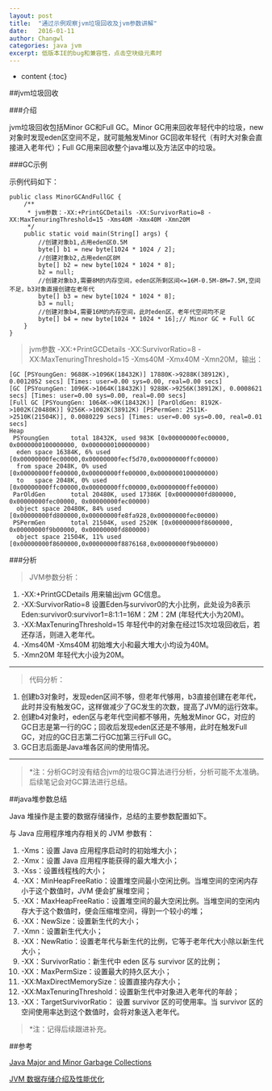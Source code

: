 ```yaml
---
layout: post
title:  "通过示例观察jvm垃圾回收及jvm参数讲解"
date:   2016-01-11
author: Changwl
categories: java jvm
excerpt: 低版本IE的bug和兼容性，点击空块级元素时
---
```


* content
{:toc}


##jvm垃圾回收

###介绍

jvm垃圾回收包括Minor GC和Full GC。Minor GC用来回收年轻代中的垃圾，new对象时发现eden区空间不足，就可能触发Minor GC回收年轻代（有时大对象会直接进入老年代）；Full GC用来回收整个java堆以及方法区中的垃圾。


###GC示例

示例代码如下：

    public class MinorGCAndFullGC {
        /**
         * jvm参数：-XX:+PrintGCDetails -XX:SurvivorRatio=8 -XX:MaxTenuringThreshold=15 -Xms40M -Xmx40M -Xmn20M
         */
        public static void main(String[] args) {
            //创建对象b1,占用eden区0.5M
            byte[] b1 = new byte[1024 * 1024 / 2];
            //创建对象b2,占用eden区8M
            byte[] b2 = new byte[1024 * 1024 * 8];
            b2 = null;
            //创建对象b3,需要8M的内存空间，eden区所剩区间<=16M-0.5M-8M=7.5M,空间不足，b3对象直接创建在老年代
            byte[] b3 = new byte[1024 * 1024 * 8];
            b3 = null;
            //创建对象b4,需要16M的内存空间，此时eden区，老年代空间均不足
            byte[] b4 = new byte[1024 * 1024 * 16];// Minor GC + Full GC
        }
    }

> jvm参数 -XX:+PrintGCDetails -XX:SurvivorRatio=8 -XX:MaxTenuringThreshold=15 -Xms40M -Xmx40M -Xmn20M，输出：

    [GC [PSYoungGen: 9688K->1096K(18432K)] 17880K->9288K(38912K), 0.0012052 secs] [Times: user=0.00 sys=0.00, real=0.00 secs] 
    [GC [PSYoungGen: 1096K->1064K(18432K)] 9288K->9256K(38912K), 0.0008621 secs] [Times: user=0.00 sys=0.00, real=0.00 secs] 
    [Full GC [PSYoungGen: 1064K->0K(18432K)] [ParOldGen: 8192K->1002K(20480K)] 9256K->1002K(38912K) [PSPermGen: 2511K->2510K(21504K)], 0.0080229 secs] [Times: user=0.00 sys=0.00, real=0.01 secs] 
    Heap
     PSYoungGen      total 18432K, used 983K [0x00000000fec00000, 0x0000000100000000, 0x0000000100000000)
      eden space 16384K, 6% used [0x00000000fec00000,0x00000000fecf5d70,0x00000000ffc00000)
      from space 2048K, 0% used [0x00000000ffe00000,0x00000000ffe00000,0x0000000100000000)
      to   space 2048K, 0% used [0x00000000ffc00000,0x00000000ffc00000,0x00000000ffe00000)
     ParOldGen       total 20480K, used 17386K [0x00000000fd800000, 0x00000000fec00000, 0x00000000fec00000)
      object space 20480K, 84% used [0x00000000fd800000,0x00000000fe8fa928,0x00000000fec00000)
     PSPermGen       total 21504K, used 2520K [0x00000000f8600000, 0x00000000f9b00000, 0x00000000fd800000)
      object space 21504K, 11% used [0x00000000f8600000,0x00000000f8876168,0x00000000f9b00000)

###分析

>JVM参数分析：
>
1. -XX:+PrintGCDetails 用来输出jvm GC信息。
2. -XX:SurvivorRatio=8 设置Eden与survivor0的大小比例，此处设为8表示Eden:survivor0:survivor1=8:1:1=16M：2M：2M (年轻代大小为20M)。
3. -XX:MaxTenuringThreshold=15 年轻代中的对象在经过15次垃圾回收后，若还存活，则进入老年代。
4. -Xms40M -Xms40M 初始堆大小和最大堆大小均设为40M。
5. -Xmn20M 年轻代大小设为20M。

------

>代码分析：
>
1. 创建b3对象时，发现eden区间不够，但老年代够用，b3直接创建在老年代，此时并没有触发GC，这样做减少了GC发生的次数，提高了JVM的运行效率。
2. 创建b4对象时，eden区与老年代空间都不够用，先触发Minor GC，对应的GC日志是第一行的GC；回收后发现eden区还是不够用，此时在触发Full GC，对应的GC日志第二行GC加第三行Full GC。
3. GC日志后面是Java堆各区间的使用情况。

------

> *注：分析GC时没有结合jvm的垃圾GC算法进行分析，分析可能不太准确。后续笔记会对GC算法进行总结。

##java堆参数总结

Java 堆操作是主要的数据存储操作，总结的主要参数配置如下。

与 Java 应用程序堆内存相关的 JVM 参数有：

1. -Xms：设置 Java 应用程序启动时的初始堆大小；
2. -Xmx：设置 Java 应用程序能获得的最大堆大小；
3. -Xss：设置线程栈的大小；
4. -XX：MinHeapFreeRatio：设置堆空间最小空闲比例。当堆空间的空闲内存小于这个数值时，JVM 便会扩展堆空间；
5. -XX：MaxHeapFreeRatio：设置堆空间的最大空闲比例。当堆空间的空闲内存大于这个数值时，便会压缩堆空间，得到一个较小的堆；
6. -XX：NewSize：设置新生代的大小；
7. -Xmn：设置新生代大小；
7. -XX：NewRatio：设置老年代与新生代的比例，它等于老年代大小除以新生代大小；
8. -XX：SurvivorRatio：新生代中 eden 区与 survivor 区的比例；
9. -XX：MaxPermSize：设置最大的持久区大小；
10. -XX:MaxDirectMemorySize：设置直接内存大小；
11. -XX:MaxTenuringThreshold：设置新生代中对象进入老年代的年龄；
12. -XX：TargetSurvivorRatio： 设置 survivor 区的可使用率。当 survivor 区的空间使用率达到这个数值时，会将对象送入老年代。

> *注：记得后续跟进补充。

##参考

[Java Major and Minor Garbage Collections](http://stackoverflow.com/questions/16549066/java-major-and-minor-garbage-collections "Java Major and Minor Garbage Collections")

[JVM 数据存储介绍及性能优化](http://www.ibm.com/developerworks/cn/java/j-lo-JVM-Optimize/index.html "JVM 数据存储介绍及性能优化")

